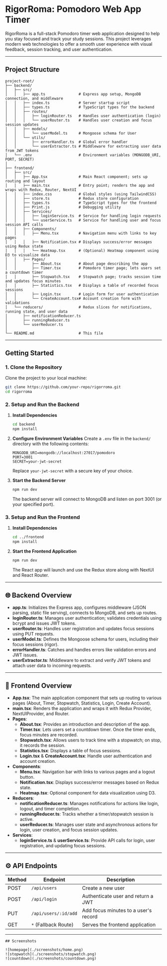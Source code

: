 # RigorRoma: Pomodoro Web App Timer

RigorRoma is a full-stack Pomodoro timer web application designed to help you stay focused and track your study sessions. This project leverages modern web technologies to offer a smooth user experience with visual feedback, session tracking, and user authentication.

---

## Project Structure
```
project-root/
├── backend/
│   ├── src/
│   │   ├── app.ts               # Express app setup, MongoDB connection, and middleware
│   │   ├── index.ts             # Server startup script
│   │   ├── types.ts             # TypeScript types for the backend
│   │   ├── routes/
│   │   │   ├── loginRouter.ts   # Handles user authentication (login)
│   │   │   └── userRouter.ts    # Handles user creation and focus session updates
│   │   ├── models/
│   │   │   └── userModel.ts     # Mongoose schema for User
│   │   └── utils/
│   │       ├── errorHandler.ts  # Global error handler
│   │       └── userExtractor.ts # Middleware for extracting user data from JWT tokens
│   └── .env                     # Environment variables (MONGODB_URI, PORT, SECRET)
│
├── frontend/
│   ├── src/
│   │   ├── App.tsx              # Main React component; sets up routing and layout
│   │   ├── main.tsx             # Entry point; renders the app and wraps with Redux, Router, NextUI
│   │   ├── index.css            # Global styles (using TailwindCSS)
│   │   ├── store.ts             # Redux store configuration
│   │   ├── types.ts             # TypeScript types for the frontend
│   │   ├── Print.js             # Debugging utility
│   │   ├── Services/
│   │   │   ├── loginService.ts  # Service for handling login requests
│   │   │   └── userService.ts   # Service for handling user and focus session API calls
│   │   ├── Components/
│   │   │   ├── Menu.tsx         # Navigation menu with links to key pages
│   │   │   ├── Notification.tsx # Displays success/error messages using Redux state
│   │   │   └── Heatmap.tsx      # (Optional) Heatmap component using D3 to visualize data
│   │   ├── Pages/
│   │       ├── About.tsx        # About page describing the app
│   │       ├── Timer.tsx        # Pomodoro timer page; lets users set a countdown timer
│   │       ├── Stopwatch.tsx    # Stopwatch page; tracks session time and updates focus minutes
│   │       ├── Statistics.tsx   # Displays a table of recorded focus sessions
│   │       ├── Login.tsx        # Login form for user authentication
│   │       └── CreateAccount.tsx# Account creation form with validations
│   └── reducers/                # Redux slices for notifications, running state, and user data
│       ├── notificationReducer.ts
│       ├── runningReducer.ts
│       └── userReducer.ts
│
└── README.md                    # This file
```

---

## Getting Started

### 1. Clone the Repository
Clone the project to your local machine:
```bash
git clone https://github.com/your-repo/rigorroma.git
cd rigorroma
```

### 2. Setup and Run the Backend

1. **Install Dependencies**
   ```bash
   cd backend
   npm install
   ```

2. **Configure Environment Variables**
   Create a `.env` file in the `backend/` directory with the following contents:
   ```env
   MONGODB_URI=mongodb://localhost:27017/pomodoro
   PORT=3001
   SECRET=your-jwt-secret
   ```
   Replace `your-jwt-secret` with a secure key of your choice.

3. **Start the Backend Server**
   ```bash
   npm run dev
   ```
   The backend server will connect to MongoDB and listen on port 3001 (or your specified port).

### 3. Setup and Run the Frontend

1. **Install Dependencies**
   ```bash
   cd ../frontend
   npm install
   ```

2. **Start the Frontend Application**
   ```bash
   npm run dev
   ```
   The React app will launch and use the Redux store along with NextUI and React Router.

---

## 🌐 Backend Overview

- **app.ts**: Initializes the Express app, configures middleware (JSON parsing, static file serving), connects to MongoDB, and sets up routes.
- **loginRouter.ts**: Manages user authentication; validates credentials using bcrypt and issues JWT tokens.
- **userRouter.ts**: Handles user registration and updates focus sessions using PUT requests.
- **userModel.ts**: Defines the Mongoose schema for users, including their focus sessions (rigor).
- **errorHandler.ts**: Catches and handles errors like validation errors and JWT issues.
- **userExtractor.ts**: Middleware to extract and verify JWT tokens and attach user data to incoming requests.

---

## 🎨 Frontend Overview

- **App.tsx**: The main application component that sets up routing to various pages (About, Timer, Stopwatch, Statistics, Login, Create Account).
- **main.tsx**: Renders the application and wraps it with Redux Provider, NextUIProvider, and Router.
- **Pages**:
  - **About.tsx**: Provides an introduction and description of the app.
  - **Timer.tsx**: Lets users set a countdown timer. Once the timer ends, focus minutes are recorded.
  - **Stopwatch.tsx**: Allows users to track time with a stopwatch; on stop, it records the session.
  - **Statistics.tsx**: Displays a table of focus sessions.
  - **Login.tsx** & **CreateAccount.tsx**: Handle user authentication and account creation.
- **Components**:
  - **Menu.tsx**: Navigation bar with links to various pages and a logout button.
  - **Notification.tsx**: Displays success/error messages based on Redux state.
  - **Heatmap.tsx**: Optional component for data visualization using D3.
- **Reducers**:
  - **notificationReducer.ts**: Manages notifications for actions like login, logout, and timer completion.
  - **runningReducer.ts**: Tracks whether a timer/stopwatch session is active.
  - **userReducer.ts**: Manages user state and asynchronous actions for login, user creation, and focus session updates.
- **Services**:
  - **loginService.ts** & **userService.ts**: Provide API calls for login, user registration, and updating focus sessions.

---

## ⚙️ API Endpoints

| Method | Endpoint               | Description                           |
|--------|------------------------|---------------------------------------|
| POST   | `/api/users`           | Create a new user                     |
| POST   | `/api/login`           | Authenticate user and return a JWT    |
| PUT    | `/api/users/:id/add`   | Add focus minutes to a user's record  |
| GET    | `*` (Fallback Route)   | Serves the frontend application       |

---
```
## Screenshots

![homepage](./screenshots/home.png)
![stopwatch](./screenshots/stopwatch.png)
![countdown](./screenshots/countdown.png)
